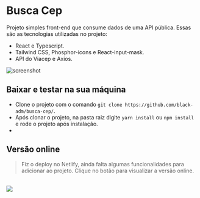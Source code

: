 # Busca Cep
Projeto simples front-end que consume dados de uma API pública.
Essas são as tecnologias utilizadas no projeto:

- React e Typescript.
- Tailwind CSS, Phosphor-icons e React-input-mask.
- API do Viacep e Axios.

![screenshot](https://i.ibb.co/qWnhxjx/busca-cep.png)

## Baixar e testar na sua máquina
- Clone o projeto com o comando `git clone https://github.com/black-adm/busca-cep/`.
- Após clonar o projeto, na pasta raiz digite `yarn install` ou `npm install` e rode o projeto após instalação.
- 
## Versão online
> Fiz o deploy no Netlify, ainda falta algumas funcionalidades para adicionar ao projeto.
> Clique no botão para visualizar a versão online.
<br>
<a href="https://projeto-buscacep.netlify.app/"><img width="" align="center" src="https://camo.githubusercontent.com/9b4f32f079772e1d06a8ac88091cc4050801eafbf0e3d4c05e6e034017188619/68747470733a2f2f7265732e636c6f7564696e6172792e636f6d2f6c756b656d6f72616c65732f696d6167652f75706c6f61642f76313539393738353331392f726561646d655f6c6f676f732f64656d6f5f6f6e5f6e65746c6966795f756d6a6d63682e706e67"/></a>
